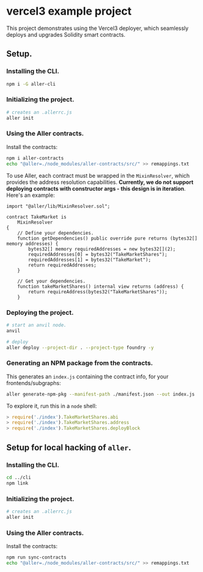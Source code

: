 vercel3 example project
=======================

This project demonstrates using the Vercel3 deployer, which seamlessly deploys and upgrades Solidity smart contracts.

## Setup.

### Installing the CLI.

```sh
npm i -G aller-cli
```

### Initializing the project.

```sh
# creates an .allerrc.js
aller init
```

### Using the Aller contracts.

Install the contracts:

```sh
npm i aller-contracts
echo "@aller=./node_modules/aller-contracts/src/" >> remappings.txt
```

To use Aller, each contract must be wrapped in the `MixinResolver`, which provides the address resolution capabilities. **Currently, we do not support deploying contracts with constructor args - this design is in iteration**. Here's an example:

```sol
import "@aller/lib/MixinResolver.sol";

contract TakeMarket is 
    MixinResolver
{
    // Define your dependencies.
    function getDependencies() public override pure returns (bytes32[] memory addresses) {
        bytes32[] memory requiredAddresses = new bytes32[](2);
        requiredAddresses[0] = bytes32("TakeMarketShares");
        requiredAddresses[1] = bytes32("TakeMarket");
        return requiredAddresses;
    }

    // Get your dependencies.
    function takeMarketShares() internal view returns (address) {
        return requireAddress(bytes32("TakeMarketShares"));
    }
```

### Deploying the project.

```sh
# start an anvil node.
anvil

# deploy
aller deploy --project-dir . --project-type foundry -y
```

### Generating an NPM package from the contracts.

This generates an `index.js` containing the contract info, for your frontends/subgraphs:

```sh
aller generate-npm-pkg --manifest-path ./manifest.json --out index.js
```

To explore it, run this in a `node` shell:

```js
> require('./index').TakeMarketShares.abi
> require('./index').TakeMarketShares.address
> require('./index').TakeMarketShares.deployBlock
```



## Setup for local hacking of `aller`.

### Installing the CLI.

```sh
cd ../cli
npm link
```

### Initializing the project.

```sh
# creates an .allerrc.js
aller init
```

### Using the Aller contracts.

Install the contracts:

```sh
npm run sync-contracts
echo "@aller=./node_modules/aller-contracts/src/" >> remappings.txt
```
